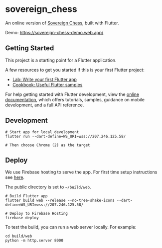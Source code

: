 # sovereign_chess

An online version of [Sovereign Chess](https://www.infinitepigames.com/sovereign-chess), built with Flutter.

Demo: https://sovereign-chess-demo.web.app/

## Getting Started

This project is a starting point for a Flutter application.

A few resources to get you started if this is your first Flutter project:

- [Lab: Write your first Flutter app](https://docs.flutter.dev/get-started/codelab)
- [Cookbook: Useful Flutter samples](https://docs.flutter.dev/cookbook)

For help getting started with Flutter development, view the
[online documentation](https://docs.flutter.dev/), which offers tutorials,
samples, guidance on mobile development, and a full API reference.

## Development

```
# Start app for local development
flutter run --dart-define=WS_URI=wss://207.246.125.58/

# Then choose Chrome (2) as the target
```

## Deploy

We use Firebase hosting to serve the app. For first time setup instructions see [here](https://docs.flutter.dev/deployment/web#deploying-to-firebase-hosting).

The public directory is set to `~/build/web`.

```
# Build Flutter app
flutter build web --release --no-tree-shake-icons --dart-define=WS_URI=wss://207.246.125.58/

# Deploy to Firebase Hosting
firebase deploy
```

To test the build, you can run a web server locally. For example:
```
cd build/web
python -m http.server 8000
```

